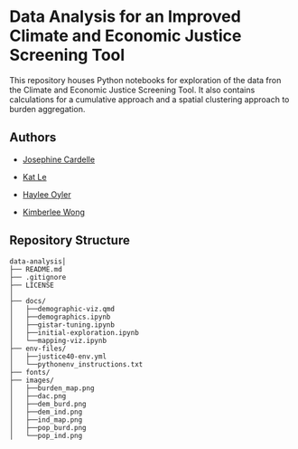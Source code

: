 # Data Analysis for an Improved Climate and Economic Justice Screening Tool

This repository houses Python notebooks for exploration of the data fron the Climate and Economic Justice Screening Tool. It also contains calculations for a cumulative approach and a spatial clustering approach to burden aggregation.

## Authors
- [Josephine Cardelle](https://github.com/jocardelle)
  
- [Kat Le](https://github.com/katleyq)
  
- [Haylee Oyler](https://github.com/haylee360)
  
- [Kimberlee Wong](https://github.com/kimberleewong)

## Repository Structure
```
data-analysis│
├── README.md                                          
├── .gitignore
├── LICENSE              
│
├── docs/                      
│   ├──demographic-viz.qmd
│   ├──demographics.ipynb
│   ├──gistar-tuning.ipynb
│   ├──initial-exploration.ipynb
│   └──mapping-viz.ipynb
├── env-files/                      
│   ├──justice40-env.yml
│   └──pythonenv_instructions.txt
├── fonts/                      
├── images/                      
│   ├──burden_map.png
│   ├──dac.png
│   ├──dem_burd.png
│   ├──dem_ind.png
│   ├──ind_map.png
│   ├──pop_burd.png
│   └──pop_ind.png
```
